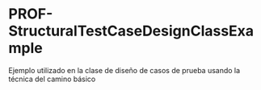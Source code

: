 # PROF-StructuralTestCaseDesignClassExample
Ejemplo utilizado en la clase de diseño de casos de prueba usando la técnica del camino básico
